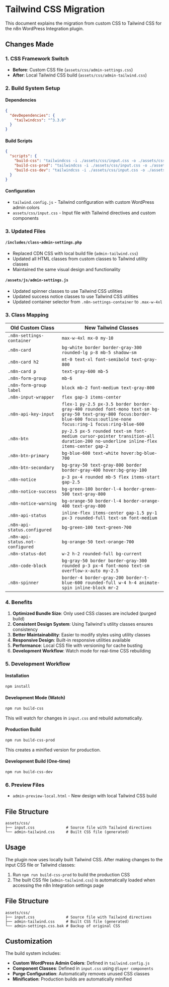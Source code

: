 # Tailwind CSS Migration

This document explains the migration from custom CSS to Tailwind CSS for the n8n WordPress Integration plugin.

## Changes Made

### 1. CSS Framework Switch
- **Before**: Custom CSS file (`assets/css/admin-settings.css`)
- **After**: Local Tailwind CSS build (`assets/css/admin-tailwind.css`)

### 2. Build System Setup

#### Dependencies
```json
{
  "devDependencies": {
    "tailwindcss": "^3.3.0"
  }
}
```

#### Build Scripts
```json
{
  "scripts": {
    "build-css": "tailwindcss -i ./assets/css/input.css -o ./assets/css/admin-tailwind.css --watch",
    "build-css-prod": "tailwindcss -i ./assets/css/input.css -o ./assets/css/admin-tailwind.css --minify",
    "build-css-dev": "tailwindcss -i ./assets/css/input.css -o ./assets/css/admin-tailwind.css"
  }
}
```

#### Configuration
- `tailwind.config.js` - Tailwind configuration with custom WordPress admin colors
- `assets/css/input.css` - Input file with Tailwind directives and custom components

### 3. Updated Files

#### `/includes/class-admin-settings.php`
- Replaced CDN CSS with local build file (`admin-tailwind.css`)
- Updated all HTML classes from custom classes to Tailwind utility classes
- Maintained the same visual design and functionality

#### `/assets/js/admin-settings.js`
- Updated spinner classes to use Tailwind CSS utilities
- Updated success notice classes to use Tailwind CSS utilities
- Updated container selector from `.n8n-settings-container` to `.max-w-4xl`

### 3. Class Mapping

| Old Custom Class | New Tailwind Classes |
|------------------|----------------------|
| `.n8n-settings-container` | `max-w-4xl mx-0 my-10` |
| `.n8n-card` | `bg-white border border-gray-300 rounded-lg p-8 mb-5 shadow-sm` |
| `.n8n-card h2` | `mt-0 text-xl font-semibold text-gray-800` |
| `.n8n-card p` | `text-gray-600 mb-5` |
| `.n8n-form-group` | `mb-6` |
| `.n8n-form-group label` | `block mb-2 font-medium text-gray-800` |
| `.n8n-input-wrapper` | `flex gap-3 items-center` |
| `.n8n-api-key-input` | `flex-1 py-2.5 px-3.5 border border-gray-400 rounded font-mono text-sm bg-gray-50 text-gray-800 focus:border-blue-600 focus:outline-none focus:ring-1 focus:ring-blue-600` |
| `.n8n-btn` | `py-2.5 px-5 rounded text-sm font-medium cursor-pointer transition-all duration-200 no-underline inline-flex items-center gap-2` |
| `.n8n-btn-primary` | `bg-blue-600 text-white hover:bg-blue-700` |
| `.n8n-btn-secondary` | `bg-gray-50 text-gray-800 border border-gray-400 hover:bg-gray-100` |
| `.n8n-notice` | `p-3 px-4 rounded mb-5 flex items-start gap-2.5` |
| `.n8n-notice-success` | `bg-green-100 border-l-4 border-green-500 text-gray-800` |
| `.n8n-notice-warning` | `bg-orange-50 border-l-4 border-orange-400 text-gray-800` |
| `.n8n-api-status` | `inline-flex items-center gap-1.5 py-1 px-3 rounded-full text-sm font-medium` |
| `.n8n-api-status.configured` | `bg-green-100 text-green-700` |
| `.n8n-api-status.not-configured` | `bg-orange-50 text-orange-700` |
| `.n8n-status-dot` | `w-2 h-2 rounded-full bg-current` |
| `.n8n-code-block` | `bg-gray-50 border border-gray-300 rounded p-3 px-4 font-mono text-sm overflow-x-auto my-2.5` |
| `.n8n-spinner` | `border-4 border-gray-200 border-t-blue-600 rounded-full w-4 h-4 animate-spin inline-block mr-2` |

### 4. Benefits

1. **Optimized Bundle Size**: Only used CSS classes are included (purged build)
2. **Consistent Design System**: Using Tailwind's utility classes ensures consistency
3. **Better Maintainability**: Easier to modify styles using utility classes
4. **Responsive Design**: Built-in responsive utilities available
5. **Performance**: Local CSS file with versioning for cache busting
6. **Development Workflow**: Watch mode for real-time CSS rebuilding

### 5. Development Workflow

#### Installation
```bash
npm install
```

#### Development Mode (Watch)
```bash
npm run build-css
```
This will watch for changes in `input.css` and rebuild automatically.

#### Production Build
```bash
npm run build-css-prod
```
This creates a minified version for production.

#### Development Build (One-time)
```bash
npm run build-css-dev
```

### 6. Preview Files

- `admin-preview-local.html` - New design with local Tailwind CSS build

## File Structure

```
assets/css/
├── input.css              # Source file with Tailwind directives
└── admin-tailwind.css     # Built CSS file (generated)
```

## Usage

The plugin now uses locally built Tailwind CSS. After making changes to the input CSS file or Tailwind classes:

1. Run `npm run build-css-prod` to build the production CSS
2. The built CSS file (`admin-tailwind.css`) is automatically loaded when accessing the n8n Integration settings page

## File Structure

```
assets/css/
├── input.css              # Source file with Tailwind directives
├── admin-tailwind.css     # Built CSS file (generated)
└── admin-settings.css.bak # Backup of original CSS
```

## Customization

The build system includes:

- **Custom WordPress Admin Colors**: Defined in `tailwind.config.js`
- **Component Classes**: Defined in `input.css` using `@layer components`
- **Purge Configuration**: Automatically removes unused CSS classes
- **Minification**: Production builds are automatically minified
